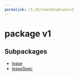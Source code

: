 ```yaml
---
permalink: /1.15/coordination/v1
---
```


# package v1



## Subpackages

* [lease](coordination-v1-lease.md)
* [leaseSpec](coordination-v1-leaseSpec.md)